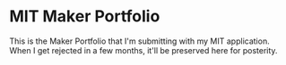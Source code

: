 # MIT Maker Portfolio
This is the Maker Portfolio that I'm submitting with my MIT application. When I get rejected in a few months, it'll be preserved here for posterity.
